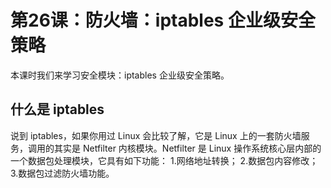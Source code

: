 # 第26课：防火墙：iptables 企业级安全策略

本课时我们来学习安全模块：iptables 企业级安全策略。

## 什么是 iptables

说到 iptables，如果你用过 Linux 会比较了解，它是 Linux 上的一套防火墙服务，调用的其实是 Netfilter 内核模块。Netfilter 是 Linux 操作系统核心层内部的一个数据包处理模块，它具有如下功能：
1.网络地址转换；
2.数据包内容修改；
3.数据包过滤防火墙功能。

